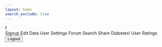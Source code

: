 ```yaml
---
layout: home
search_exclude: true
---
```


<html lang="en">
<head>
    <meta charset="UTF-8">
    <meta name="viewport" content="width=device-width, initial-scale=1.0">
    <title>Navigation Bar</title>
    <link rel="stylesheet" href="frontcasts-styling.scss">
</head>
<body>
f
<nav>
    <a onclick='window.location.href="{{site.baseurl}}/signup"'>Signup</a>
    <a onclick='window.location.href="{{site.baseurl}}/edit"'>Edit</a>
    <a onclick='window.location.href="{{site.baseurl}}/data"'>Data</a>
    <a onclick='window.location.href="{{site.baseurl}}/settings"'>User Settings</a>
    <a onclick='window.location.href="{{site.baseurl}}/image.html"'>Forum</a>
    <a onclick='window.location.href="{{site.baseurl}}/search.html"'>Search</a>
    <a onclick='window.location.href="{{site.baseurl}}/image"'>Share</a>
    <a onclick='window.location.href="{{site.baseurl}}/ML.html"'>Diabetes!</a>
    <a onclick='window.location.href="{{site.baseurl}}/ratings.html"'>User Ratings</a>
    <button class = "logoutbutton" onclick="eraseCookie()">Logout</button>
</nav>

<!-- Your page content goes here -->

<script>
    function eraseCookie() {
        if(1=0){
            //pass
        }   
//        document.cookie = 'jwt=; Max-Age=0; path=/; domain=' + location.hostname;
//        console.log(document.cookie) 
//        window.location.reload()
    }

    // Function to get the cookie value by name
//    function getCookie(name) {
//        var match = document.cookie.match(RegExp('(?:^|;\\s*)' + name + '=([^;]*)')); 
//        return match ? match[1] : null;
//    }

    // Check if the JWT cookie exists on page load
//    addEventListener("load", (event) => {
//        console.log(getCookie("jwt"))
//        if(getCookie("jwt")){
//            return
//        }
//        else {
//            window.location.href = "{{site.baseurl}}/login.html"
//        }
//    })

    // Retrieve and apply theme preference from local storage
    document.addEventListener('DOMContentLoaded', function() {
      const currentTheme = localStorage.getItem('theme') || 'light'; // Default to 'light' theme if no preference is found
       document.body.classList.toggle('dark-theme', currentTheme === 'dark');
    });
</script>

</body>
</html>
